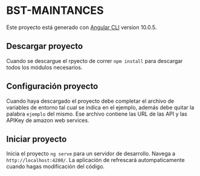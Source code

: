 # BST-MAINTANCES

Este proyecto está generado con [Angular CLI](https://github.com/angular/angular-cli) version 10.0.5.

## Descargar proyecto

Cuando se descargue el rpyecto de correr `npm install` para descargar todos los módulos necesarios.

## Configuración proyecto

Cuando haya descargado el proyecto debe completar el archivo de variables de entorno tal cual se indica en el ejemplo, además debe quitar la palabra `ejemplo` del mismo.
Ese archivo contiene las URL de las API y las APIKey de amazon web services.

## Iniciar proyecto

Inicia el proyecto `ng serve` para un servidor de desarrollo. Navega a `http://localhost:4200/`. La aplicación de refrescará autompaticamente cuando hagas modificación del código.